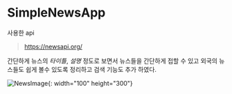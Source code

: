 SimpleNewsApp
==================

사용한 api
> https://newsapi.org/

간단하게 뉴스의 *타이틀*, *설명* 정도로 보면서 뉴스들을 간단하게 접할 수 있고 외국의 뉴스들도 쉽게 볼수 있도록 정리하고 검색 기능도 추가 하였다.


![NewsImage](https://user-images.githubusercontent.com/54847106/115877672-aa039f80-a482-11eb-9f84-56bd21d26ff9.jpeg){: width="100" height="300"}
